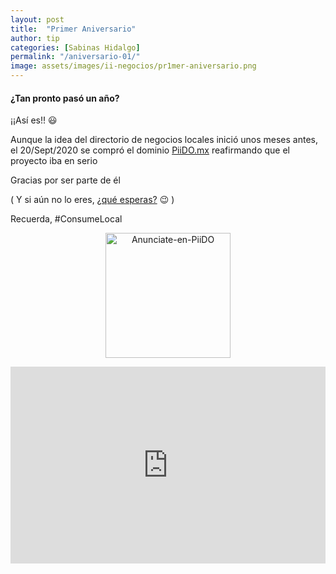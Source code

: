 ```yaml
---
layout: post
title:  "Primer Aniversario"
author: tip
categories: [Sabinas Hidalgo]
permalink: "/aniversario-01/"
image: assets/images/ii-negocios/pr1mer-aniversario.png
---
```


#### ¿Tan pronto pasó un año?

¡¡Así es!! 😃

Aunque la idea del directorio de negocios locales inició unos meses antes, el 20/Sept/2020 se compró el dominio [PiiDO.mx][ii] reafirmando que el proyecto iba en serio

Gracias por ser parte de él 

( Y si aún no lo eres, <a href="{{site.baseurl}}/anunciate" class="btn btn-dark text-white px-2 btn-md">¿qué esperas?</a> 😉 )

Recuerda, #ConsumeLocal


[ii]: http://www.piido.mx/


<!-- ===== 2da IMAGEN ===== --> 
<center>
    <img src="{{ site.baseurl }}/assets/images/ii/un-concepto-de.png" alt="Anunciate-en-PiiDO" style="height: 200px;"/>
</center>



<p><iframe style="width:100%;" height="315" src="https://www.youtube.com/embed/Cniqsc9QfDo?rel=0&amp;showinfo=0" frameborder="0" allowfullscreen></iframe></p>


